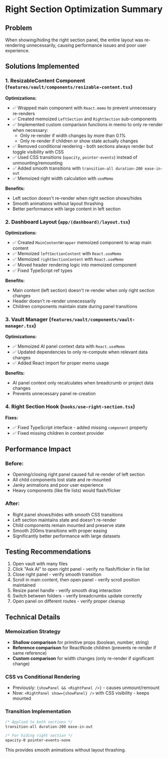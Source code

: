 # Right Section Optimization Summary

## Problem
When showing/hiding the right section panel, the entire layout was re-rendering unnecessarily, causing performance issues and poor user experience.

## Solutions Implemented

### 1. ResizableContent Component (`features/vault/components/resizable-content.tsx`)

**Optimizations:**
- ✅ Wrapped main component with `React.memo` to prevent unnecessary re-renders
- ✅ Created memoized `LeftSection` and `RightSection` sub-components
- ✅ Implemented custom comparison functions in memo to only re-render when necessary:
  - Only re-render if width changes by more than 0.1%
  - Only re-render if children or show state actually changes
- ✅ Removed conditional rendering - both sections always render but toggle visibility with CSS
- ✅ Used CSS transitions (`opacity`, `pointer-events`) instead of unmounting/remounting
- ✅ Added smooth transitions with `transition-all duration-200 ease-in-out`
- ✅ Memoized right width calculation with `useMemo`

**Benefits:**
- Left section doesn't re-render when right section shows/hides
- Smooth animations without layout thrashing
- Better performance with large content in left section

### 2. Dashboard Layout (`app/(dashboard)/layout.tsx`)

**Optimizations:**
- ✅ Created `MainContentWrapper` memoized component to wrap main content
- ✅ Memoized `leftSectionContent` with `React.useMemo`
- ✅ Memoized `rightSectionContent` with `React.useMemo`
- ✅ Moved header rendering logic into memoized component
- ✅ Fixed TypeScript ref types

**Benefits:**
- Main content (left section) doesn't re-render when only right section changes
- Header doesn't re-render unnecessarily
- Children components maintain state during panel transitions

### 3. Vault Manager (`features/vault/components/vault-manager.tsx`)

**Optimizations:**
- ✅ Memoized AI panel context data with `React.useMemo`
- ✅ Updated dependencies to only re-compute when relevant data changes
- ✅ Added React import for proper memo usage

**Benefits:**
- AI panel context only recalculates when breadcrumb or project data changes
- Prevents unnecessary panel re-creation

### 4. Right Section Hook (`hooks/use-right-section.tsx`)

**Fixes:**
- ✅ Fixed TypeScript interface - added missing `component` property
- ✅ Fixed missing children in context provider

## Performance Impact

### Before:
- Opening/closing right panel caused full re-render of left section
- All child components lost state and re-mounted
- Janky animations and poor user experience
- Heavy components (like file lists) would flash/flicker

### After:
- Right panel shows/hides with smooth CSS transitions
- Left section maintains state and doesn't re-render
- Child components remain mounted and preserve state
- Smooth 200ms transitions with proper easing
- Significantly better performance with large datasets

## Testing Recommendations

1. Open vault with many files
2. Click "Ask AI" to open right panel - verify no flash/flicker in file list
3. Close right panel - verify smooth transition
4. Scroll in main content, then open panel - verify scroll position maintained
5. Resize panel handle - verify smooth drag interaction
6. Switch between folders - verify breadcrumbs update correctly
7. Open panel on different routes - verify proper cleanup

## Technical Details

### Memoization Strategy
- **Shallow comparison** for primitive props (boolean, number, string)
- **Reference comparison** for ReactNode children (prevents re-render if same reference)
- **Custom comparison** for width changes (only re-render if significant change)

### CSS vs Conditional Rendering
- Previously: `{showPanel && <RightPanel />}` - causes unmount/remount
- Now: `<RightPanel show={showPanel} />` with CSS visibility - keeps mounted

### Transition Implementation
```css
/* Applied to both sections */
transition-all duration-200 ease-in-out

/* For hiding right section */
opacity-0 pointer-events-none
```

This provides smooth animations without layout thrashing.

